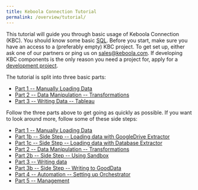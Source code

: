 ```yaml
---
title: Keboola Connection Tutorial
permalink: /overview/tutorial/
---
```


This tutorial will guide you through basic usage of Keboola Connection (KBC). 
You should know some basic [SQL](https://en.wikipedia.org/wiki/SQL).
Before you start, make sure you have an access to a (preferably empty) KBC project. 
To get set up, either ask one of our partners or ping us on sales@keboola.com. 
If developing KBC components is the only reason you need a project for, apply for a
[development project](http://developers.keboola.com/overview/devel-project/). 

The tutorial is split into three basic parts:

- [Part 1 -- Manually Loading Data](/overview/tutorial/load/)
- [Part 2 -- Data Manipulation -- Transformations](/overview/tutorial/data-manipulation/)
- [Part 3 -- Writing Data -- Tableau](/overview/tutorial/write/)

Follow the three parts above to get going as quickly as possible. If you want to look around
more, follow some of these side steps:

- [Part 1 -- Manually Loading Data](/overview/tutorial/load/)
- [Part 1b -- Side Step -- Loading data with GoogleDrive Extractor](/overview/tutorial/load/googledrive/)
- [Part 1c -- Side Step -- Loading data with Database Extractor](/overview/tutorial/load/database/)
- [Part 2 -- Data Manipulation -- Transformations](/overview/tutorial/data-manipulation/)
- [Part 2b -- Side Step -- Using Sandbox](/overview/tutorial/data-manipulation/sandbox/)
- [Part 3 -- Writing data](/overview/tutorial/write/) 
- [Part 3b -- Side Step -- Writing to GoodData](/overview/tutorial/write/gooddata/)
- [Part 4 -- Automation -- Setting up Orchestrator](/overview/tutorial/automate/) 
- [Part 5 -- Management](/overview/tutorial/management/)

